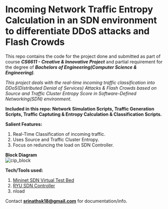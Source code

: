 # Incoming Network Traffic Entropy Calculation in an SDN environment to differentiate DDoS attacks and Flash Crowds

This repo contains the code for the project done and submitted as part of course _**CS6611 - Creative & Innovative Project**_ and partial requirement for the degree of _**Bachelors of Engineering(Computer Science & Engineering)**._

_This project deals with the real-time incoming traffic classification into DDoS(Distributed Denial of Services) Attacks & Flash Crowds based on Source and Traffic Cluster Entropy Score in Software-Defined Networking(SDN) environment._

**Included in this repo: Network Simulation Scripts, Traffic Generation Scripts, Traffic Captuting & Entropy Calculation & Classification Scripts.**


**Salient Features:**
1. Real-Time Classification of incoming traffic.
2. Uses Source and Traffic Cluster Entropy.
3. Focus on reduncing the load on SDN Controller.

**Block Diagram**<br>
![cip_block](https://user-images.githubusercontent.com/43112029/125097877-2c9c1280-e0f4-11eb-8cbf-b4de8048f52b.jpg)


**Tech/Tools used:**
1. <a href="http://mininet.org">Mininet SDN Virtual Test Bed</a>
2. <a href="http://ryu-sdn.org">RYU SDN Controller</a>
3. nload

Contact <b>srinathsk18@gmail.com</b> for documentation/info.
